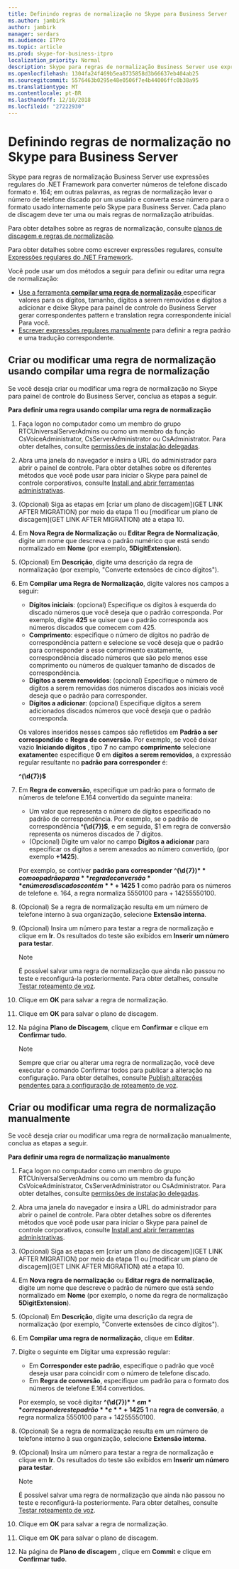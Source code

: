 ```yaml
---
title: Definindo regras de normalização no Skype para Business Server
ms.author: jambirk
author: jambirk
manager: serdars
ms.audience: ITPro
ms.topic: article
ms.prod: skype-for-business-itpro
localization_priority: Normal
description: Skype para regras de normalização Business Server use expressões regulares do .NET Framework para converter números de telefone discado formato e. 164; em outras palavras, as regras de normalização levar o número de telefone discado por um usuário e converta esse número para o formato usado internamente pelo Skype para Business Server. Cada plano de discagem deve ter uma ou mais regras de normalização atribuídas.
ms.openlocfilehash: 1304fa24f469b5ea8735858d3b66637eb404ab25
ms.sourcegitcommit: 5576463b0295e48e0506f7e4b44006ffc0b38a95
ms.translationtype: MT
ms.contentlocale: pt-BR
ms.lasthandoff: 12/10/2018
ms.locfileid: "27222930"
---
```

# <a name="defining-normalization-rules-in-skype-for-business-server"></a>Definindo regras de normalização no Skype para Business Server

Skype para regras de normalização Business Server use expressões regulares do .NET Framework para converter números de telefone discado formato e. 164; em outras palavras, as regras de normalização levar o número de telefone discado por um usuário e converta esse número para o formato usado internamente pelo Skype para Business Server. Cada plano de discagem deve ter uma ou mais regras de normalização atribuídas.

Para obter detalhes sobre as regras de normalização, consulte [planos de discagem e regras de normalização](https://technet.microsoft.com/en-us/library/gg413082(v=ocs.15).aspx).

Para obter detalhes sobre como escrever expressões regulares, consulte [Expressões regulares do .NET Framework](http://go.microsoft.com/fwlink/p/?linkId=140927).

Você pode usar um dos métodos a seguir para definir ou editar uma regra de normalização:
- [Use a ferramenta **compilar uma regra de normalização** ](#create-or-modify-a-normalization-rule-by-using-build-a-normalization-rule) especificar valores para os dígitos, tamanho, dígitos a serem removidos e dígitos a adicionar e deixe Skype para painel de controle do Business Server gerar correspondentes pattern e translation regra correspondente inicial Para você.
- [Escrever expressões regulares manualmente](#create-or-modify-a-normalization-rule-manually) para definir a regra padrão e uma tradução correspondente. 

## <a name="create-or-modify-a-normalization-rule-by-using-build-a-normalization-rule"></a>Criar ou modificar uma regra de normalização usando compilar uma regra de normalização

Se você deseja criar ou modificar uma regra de normalização no Skype para painel de controle do Business Server, conclua as etapas a seguir. 

**Para definir uma regra usando compilar uma regra de normalização**

1. Faça logon no computador como um membro do grupo RTCUniversalServerAdmins ou como um membro da função CsVoiceAdministrator, CsServerAdministrator ou CsAdministrator. Para obter detalhes, consulte [permissões de instalação delegadas](https://technet.microsoft.com/en-us/library/gg412735(v=ocs.15).aspx).
2. Abra uma janela do navegador e insira a URL do administrador para abrir o painel de controle. Para obter detalhes sobre os diferentes métodos que você pode usar para iniciar o Skype para painel de controle corporativos, consulte [Install and abrir ferramentas administrativas](../../management-tools/install-and-open-administrative-tools.md).
3. (Opcional) Siga as etapas em [criar um plano de discagem](GET LINK AFTER MIGRATION) por meio da etapa 11 ou [modificar um plano de discagem](GET LINK AFTER MIGRATION) até a etapa 10. 
4. Em  **Nova Regra de Normalização** ou **Editar Regra de Normalização**, digite um nome que descreva o padrão numérico que está sendo normalizado em **Nome** (por exemplo, **5DigitExtension**).
5. (Opcional) Em **Descrição**, digite uma descrição da regra de normalização (por exemplo, "Converte extensões de cinco dígitos").
6. Em **Compilar uma Regra de Normalização**, digite valores nos campos a seguir:
    - **Dígitos iniciais**: (opcional) Especifique os dígitos à esquerda do discado números que você deseja que o padrão corresponda. Por exemplo, digite **425** se quiser que o padrão corresponda aos números discados que comecem com 425.
    - **Comprimento**: especifique o número de dígitos no padrão de correspondência pattern e selecione se você deseja que o padrão para corresponder a esse comprimento exatamente, correspondência discado números que são pelo menos esse comprimento ou números de qualquer tamanho de discados de correspondência.
    - **Dígitos a serem removidos**: (opcional) Especifique o número de dígitos a serem removidas dos números discados aos iniciais você deseja que o padrão para corresponder.
    - **Dígitos a adicionar**: (opcional) Especifique dígitos a serem adicionados discados números que você deseja que o padrão corresponda.
    
    Os valores inseridos nesses campos são refletidos em **Padrão a ser correspondido** e **Regra de conversão**. Por exemplo, se você deixar vazio **Iniciando dígitos** , tipo **7** no campo **comprimento** selecione **exatamente**e especifique **0** em **dígitos a serem removidos**, a expressão regular resultante no **padrão para corresponder** é:

    **^(\d{7})$**

7. Em **Regra de conversão**, especifique um padrão para o formato de números de telefone E.164 convertido da seguinte maneira:
    - Um valor que representa o número de dígitos especificado no padrão de correspondência. Por exemplo, se o padrão de correspondência **^(\d{7})$**, e em seguida, $1 em regra de conversão representa os números discados de 7 dígitos.
    - (Opcional) Digite um valor no campo **Dígitos a adicionar** para especificar os dígitos a serem anexados ao número convertido, (por exemplo **+1425**).
    
    Por exemplo, se contiver **padrão para corresponder** **^(\d{7})$** como o padrão para a **regra de conversão** e números discados contém **+ 1425$ 1** como padrão para os números de telefone e. 164, a regra normaliza 5550100 para + 14255550100.

8. (Opcional) Se a regra de normalização resulta em um número de telefone interno à sua organização, selecione **Extensão interna**.
9. (Opcional) Insira um número para testar a regra de normalização e clique em **Ir**. Os resultados do teste são exibidos em **Inserir um número para testar**.
    > [!Note] 
    > É possível salvar uma regra de normalização que ainda não passou no teste e reconfigurá-la posteriormente. Para obter detalhes, consulte [Testar roteamento de voz](https://technet.microsoft.com/en-us/library/gg398915(v=ocs.15).aspx). 

10. Clique em **OK** para salvar a regra de normalização.
11. Clique em **OK** para salvar o plano de discagem.
12. Na página **Plano de Discagem**, clique em **Confirmar** e clique em **Confirmar tudo**. 
    > [!Note]
    > Sempre que criar ou alterar uma regra de normalização, você deve executar o comando Confirmar todos para publicar a alteração na configuração. Para obter detalhes, consulte [Publish alterações pendentes para a configuração de roteamento de voz](https://technet.microsoft.com/en-us/library/gg413088(v=ocs.15).aspx). 

## <a name="create-or-modify-a-normalization-rule-manually"></a>Criar ou modificar uma regra de normalização manualmente

Se você deseja criar ou modificar uma regra de normalização manualmente, conclua as etapas a seguir.

**Para definir uma regra de normalização manualmente**

1. Faça logon no computador como um membro do grupo RTCUniversalServerAdmins ou como um membro da função CsVoiceAdministrator, CsServerAdministrator ou CsAdministrator. Para obter detalhes, consulte [permissões de instalação delegadas](https://technet.microsoft.com/en-us/library/gg412735(v=ocs.15).aspx).
2. Abra uma janela do navegador e insira a URL do administrador para abrir o painel de controle. Para obter detalhes sobre os diferentes métodos que você pode usar para iniciar o Skype para painel de controle corporativos, consulte [Install and abrir ferramentas administrativas](../../management-tools/install-and-open-administrative-tools.md).
3. (Opcional) Siga as etapas em [criar um plano de discagem](GET LINK AFTER MIGRATION) por meio da etapa 11 ou [modificar um plano de discagem](GET LINK AFTER MIGRATION) até a etapa 10.  
4. Em **Nova regra de normalização** ou **Editar regra de normalização**, digite um nome que descreve o padrão de número que está sendo normalizado em **Nome** (por exemplo, o nome da regra de normalização **5DigitExtension**).
5. (Opcional) Em **Descrição**, digite uma descrição da regra de normalização (por exemplo, "Converte extensões de cinco dígitos").
6. Em **Compilar uma regra de normalização**, clique em **Editar**.
7. Digite o seguinte em Digitar uma expressão regular:
    - Em **Corresponder este padrão**, especifique o padrão que você deseja usar para coincidir com o número de telefone discado.
    - Em **Regra de conversão**, especifique um padrão para o formato dos números de telefone E.164 convertidos.

    Por exemplo, se você digitar **^(\d{7})$** em **corresponder este padrão** e **+ 1425$ 1** na **regra de conversão**, a regra normaliza 5550100 para + 14255550100.

8. (Opcional) Se a regra de normalização resulta em um número de telefone interno à sua organização, selecione **Extensão interna**.
9. (Opcional) Insira um número para testar a regra de normalização e clique em **Ir**. Os resultados do teste são exibidos em **Inserir um número para testar**.

    > [!Note]
    > É possível salvar uma regra de normalização que ainda não passou no teste e reconfigurá-la posteriormente. Para obter detalhes, consulte [Testar roteamento de voz](https://technet.microsoft.com/en-us/library/gg398915(v=ocs.15).aspx). 

10. Clique em **OK** para salvar a regra de normalização.
11. Clique em **OK** para salvar o plano de discagem.
12. Na página de **Plano de discagem** , clique em **Commi**t e clique em **Confirmar tudo**. 